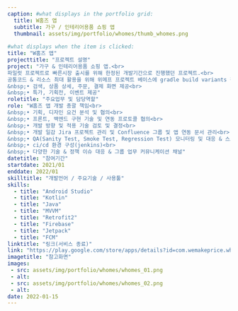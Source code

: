 ```yaml
---
caption: #what displays in the portfolio grid:
  title: W홈즈 앱
  subtitle: 가구 / 인테리어용품 쇼핑 앱
  thumbnail: assets/img/portfolio/whomes/thumb_whomes.png
  
#what displays when the item is clicked:
title: "W홈즈 앱"
projecttitle: "프로젝트 설명"
project: "가구 & 인테리어용품 쇼핑 앱.<br>
파일럿 프로젝트로 빠른시장 출시를 위해 한정된 개발기간으로 진행했던 프로젝트.<br>
공통코드 & 리소스 최대 활용을 위해 위메프 프로젝트 베이스에 gradle build variants 적용하여 APK 빌드.<br>
&nbsp;• 검색, 상품 상세, 주문, 결제 화면 제공<br>
&nbsp;• 특가, 기획전, 이벤트 제공"
roletitle: "주요업무 및 담당역할"
role: "W홈즈 앱 개발 총괄 책임<br>
&nbsp;• 기획, 디자인 요건 분석 및 협의<br>
&nbsp;• 프론트, 백엔드 구현 기술 및 연동 프로토콜 협의<br>
&nbsp;• 개발 방향 및 적용 기술 검토 및 결정<br>
&nbsp;• 개발 일감 Jira 프로젝트 관리 및 Confluence 그룹 및 앱 연동 문서 관리<br>
&nbsp;• QA(Sanity Test, Smoke Test, Regression Test) 모니터링 및 대응 & 스토어 배포 관리<br>
&nbsp;• ci/cd 환경 구성(jenkins)<br>
&nbsp;• 다양한 기술 & 정책 이슈 대응 & 그룹 업무 커뮤니케이션 채널"
datetitle: "참여기간"
startdate: 2021/01
enddate: 2022/01
skilltitle: "개발언어 / 주요기술 / 사용툴"
skills:
  - title: "Android Studio"
  - title: "Kotlin"
  - title: "Java"
  - title: "MVVM"
  - title: "Retrofit2"
  - title: "Firebase"
  - title: "Jetpack"
  - title: "FCM"
linktitle: "링크(서비스 종료)"
link: "https://play.google.com/store/apps/details?id=com.wemakeprice.whomes"
imagetitle: "참고화면"
images:
 - src: assets/img/portfolio/whomes/whomes_01.png
 - alt: 
 - src: assets/img/portfolio/whomes/whomes_02.png
 - alt: 
date: 2022-01-15
---
```


